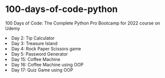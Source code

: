 # 100-days-of-code-python
100 Days of Code: The Complete Python Pro Bootcamp for 2022 course on Udemy

<li>Day 2: Tip Calculator</li>
<li>Day 3: Treasure Island</li>
<li>Day 4: Rock Paper Scissors game</li>
<li>Day 5: Password Generator</li>
<li>Day 15: Coffee Machine</li>
<li>Day 16: Coffee Machine using OOP</li>
<li>Day 17: Quiz Game using OOP</li>